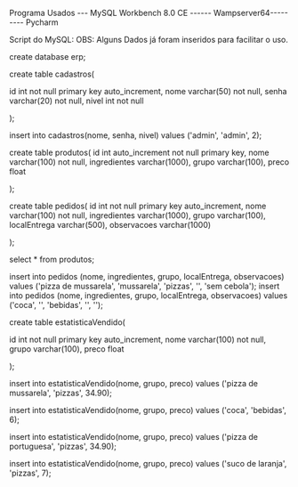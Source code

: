 Programa Usados --- MySQL Workbench 8.0 CE ------ Wampserver64--------- Pycharm

Script do MySQL:
OBS: Alguns Dados já foram inseridos para facilitar o uso.

create database erp;
 
create table cadastros(

id int not null primary key auto_increment,
nome varchar(50) not null,
senha varchar(20) not null,
nivel int not null
 
 
);
 
insert into cadastros(nome, senha, nivel) values ('admin', 'admin', 2);
 

 
create table produtos(
id int auto_increment not null primary key,
nome varchar(100) not null,
ingredientes varchar(1000),
grupo varchar(100),
preco float
 
);
 

 
create table pedidos(
id int not null primary key auto_increment,
nome varchar(100) not null,
ingredientes varchar(1000),
grupo varchar(100),
localEntrega varchar(500),
observacoes varchar(1000)
 
);
 
select * from produtos;
 
insert into pedidos (nome, ingredientes, grupo, localEntrega, observacoes) values ('pizza de mussarela', 'mussarela', 'pizzas', '', 'sem cebola');
insert into pedidos (nome, ingredientes, grupo, localEntrega, observacoes) values ('coca', '', 'bebidas', '', '');
 

 
create table estatisticaVendido(
 
id int not null primary key auto_increment,
nome varchar(100) not null,
grupo varchar(100),
preco float
	
 
);
 
insert into estatisticaVendido(nome, grupo, preco) values ('pizza de mussarela', 'pizzas', 34.90);
 
insert into estatisticaVendido(nome, grupo, preco) values ('coca', 'bebidas', 6);
 
insert into estatisticaVendido(nome, grupo, preco) values ('pizza de portuguesa', 'pizzas', 34.90);
 
insert into estatisticaVendido(nome, grupo, preco) values ('suco de laranja', 'pizzas', 7);


